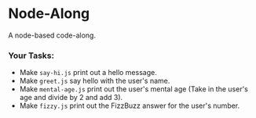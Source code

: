# Node-Along

A node-based code-along.

### Your Tasks:

- Make `say-hi.js` print out a hello message.
- Make `greet.js` say hello with the user's name.
- Make `mental-age.js` print out the user's mental age (Take in the user's age and divide by 2 and add 3).
- Make `fizzy.js` print out the FizzBuzz answer for the user's number.


